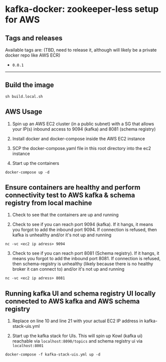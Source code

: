 
kafka-docker: zookeeper-less setup for AWS
============


Tags and releases
-----------------

Available tags are: (TBD, need to release it, although will likely be a private docker repo like AWS ECR)

- `0.0.1`
---

## Build the image

```
sh build.local.sh 
```

## AWS Usage

1. Spin up an AWS EC2 cluster (in a public subnet) with a SG that allows your IP(s) inbound access to 9094 (kafka) and 8081 (schema registry)

2. Install docker and docker-compose inside the AWS EC2 instance

3. SCP the docker-compose.yaml file in this root directory into the ec2 instance

4. Start up the containers

```
docker-compose up -d
```

## Ensure containers are healthy and perform connectivity test to AWS kafka & schema registry from local machine

1. Check to see that the containers are up and running

2. Check to see if you can reach port 9094 (kafka). If it hangs, it means you forgot to add the inbound port 9094. If connection is refused, then kafka is unhealthy and/or it's not up and running

```
nc -vc <ec2 ip adress> 9094
```

3. Check to see if you can reach port 8081 (Schema registry). If it hangs, it means you forgot to add the inbound port 8081. If connection is refused, then schema-registry is unhealthy (likely because there is no healthy broker it can connect to) and/or it's not up and running

```
nc -vc <ec2 ip adress> 8081
```

## Running kafka UI and schema registry UI locally connected to AWS kafka and AWS schema registry 

1. Replace <ec2 ip address> on line 10 and line 21 with your actual EC2 IP address in kafka-stack-uis.yml
        
2. Start up the kafka stack for UIs. This will spin up Kowl (kafka ui) reachable via ```localhost:8090/topics``` and schema registry ui via ```localhost:8001```
        
```
docker-compose -f kafka-stack-uis.yml up -d
```
